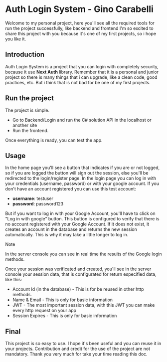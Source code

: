 # Auth Login System - Gino Carabelli

Welcome to my personal project, here you'll see all the required tools for run the project successfully, like backend and frontend
I'm so excited to share this project with you because it's one of my first projects, so i hope you like it.

## Introduction
Auth Login System is a project that you can login with completely security, because it use <strong>Next Auth</strong> library.
Remember that it is a personal and junior project so there is many things that i can upgrade, like a clean code, good practices, etc.
But i think that is not bad for be one of my first projects.

## Run the project
The project is simple.
* Go to Backend/Login and run the C# solution API in the localhost or another site
* Run the frontend.

Once everything is ready, you can test the app.

## Usage
In the home page you'll see a button that indicates if you are or not logged, so if you are logged the button will sign out the session,
else you'll be redirected to the login/register page.
  In the login page you can log in with your credentials (username, password) or with your google account. If you don't have an account
registered you can use this test account:
* <strong>username</strong>: testuser
* <strong>password</strong>: password123

But if you want to log in with your Google Account, you'll have to click on "Log in with google" button. This button is configured to verify
that there is no account registered with your Google Account. If it does not exist, it creates an account in the database and returns the new session automatically.
This is why it may take a little longer to log in.

>[!NOTE]
> In the server console you can see in real time the results of the Google login methods.

Once your session was verificated and created, you'll see in the server console your session data, that is configurated for return especified data, like this:
* Account Id (in the database) - This is for be reused in other http methods.
* Name & Email - This is only for basic information
* JWT - The most important session data, with this JWT you can make every http request on your app
* Session Expires - This is only for basic information

## Final
This project is so easy to use. I hope it's been useful and you can reuse it in your projects. Contribution and credit for the use of the project are not mandatory. Thank you very much for take your time reading this doc.

